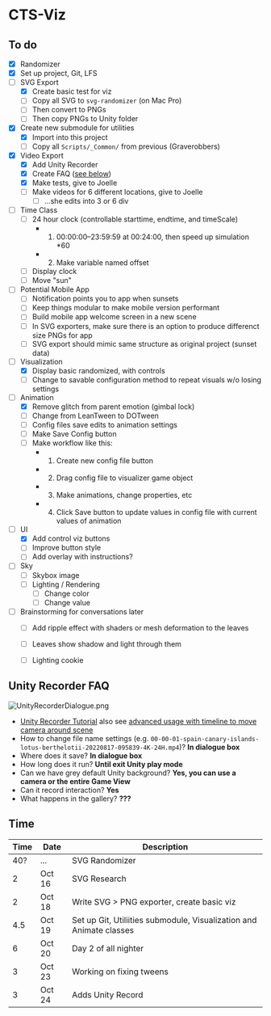 
# CTS-Viz


## To do

- [X] Randomizer
- [X] Set up project, Git, LFS
- [ ] SVG Export
	- [X] Create basic test for viz
	- [ ] Copy all SVG to `svg-randomizer` (on Mac Pro)
	- [ ] Then convert to PNGs
	- [ ] Then copy PNGs to Unity folder
- [X] Create new submodule for utilities
 	- [X] Import into this project
	- [ ] Copy all `Scripts/_Common/` from previous (Graverobbers)
- [X] Video Export
	- [X] Add Unity Recorder
	- [X] Create FAQ ([see below](#unity-recorder-faq))
	- [X] Make tests, give to Joelle
	- [ ] Make videos for 6 different locations, give to Joelle
		- [ ] ...she edits into 3 or 6 div
- [ ] Time Class
	- [ ] 24 hour clock (controllable starttime, endtime, and timeScale)
		- 1. 00:00:00–23:59:59 at 00:24:00, then speed up simulation *60
		- 2. Make variable named offset
	- [ ] Display clock
	- [ ] Move "sun"
- [ ] Potential Mobile App
	- [ ] Notification points you to app when sunsets
	- [ ] Keep things modular to make mobile version performant
	- [ ] Build mobile app welcome screen in a new scene
	- [ ] In SVG exporters, make sure there is an option to produce differenct size PNGs for app
	- [ ] SVG export should mimic same structure as original project (sunset data)
- [ ] Visualization
 	- [X] Display basic randomized, with controls
 	- [ ] Change to savable configuration method to repeat visuals w/o losing settings
- [ ] Animation
	- [X] Remove glitch from parent emotion (gimbal lock)
	- [ ] Change from LeanTween to DOTween
	- [ ] Config files save edits to animation settings
	- [ ] Make Save Config button
	- [ ] Make workflow like this:
		- 1. Create new config file button
		- 2. Drag config file to visualizer game object
		- 3. Make animations, change properties, etc
		- 4. Click Save button to update values in config file with current values of animation
- [ ] UI
	- [X] Add control viz buttons
	- [ ] Improve button style
	- [ ] Add overlay with instructions?
- [ ] Sky
	- [ ] Skybox image
	- [ ] Lighting / Rendering
		- [ ] Change color
		- [ ] Change value
- [ ] Brainstorming for conversations later
	- [ ] Add ripple effect with shaders or mesh deformation to the leaves
	- [ ] Leaves show shadow and light through them
	- [ ] Lighting cookie


## Unity Recorder FAQ

![UnityRecorderDialogue.png](Assets/Sprites/UnityRecorderDialogue.png)

- [Unity Recorder Tutorial](https://learn.unity.com/tutorial/working-with-unity-recorder#) also see [advanced usage with timeline to move camera around scene](https://www.youtube.com/watch?v=AIlDJoCuJ1E&ab_channel=TheTrueDuck)
- How to change file name settings (e.g. `00-00-01-spain-canary-islands-lotus-berthelotii-20220817-095839-4K-24H.mp4`)? **In dialogue box**
- Where does it save? **In dialogue box**
- How long does it run? **Until exit Unity play mode**
- Can we have grey default Unity background? **Yes, you can use a camera or the entire Game View**
- Can it record interaction? **Yes**
- What happens in the gallery? **???**





## Time

Time | Date | Description
--- | --- | ---
40? | ... | SVG Randomizer
2 | Oct 16 | SVG Research
2 | Oct 18 | Write SVG > PNG exporter, create basic viz
4.5 | Oct 19 | Set up Git, Utiliities submodule, Visualization and Animate classes
6 | Oct 20 | Day 2 of all nighter
3 | Oct 23 | Working on fixing tweens
3 | Oct 24 | Adds Unity Record
